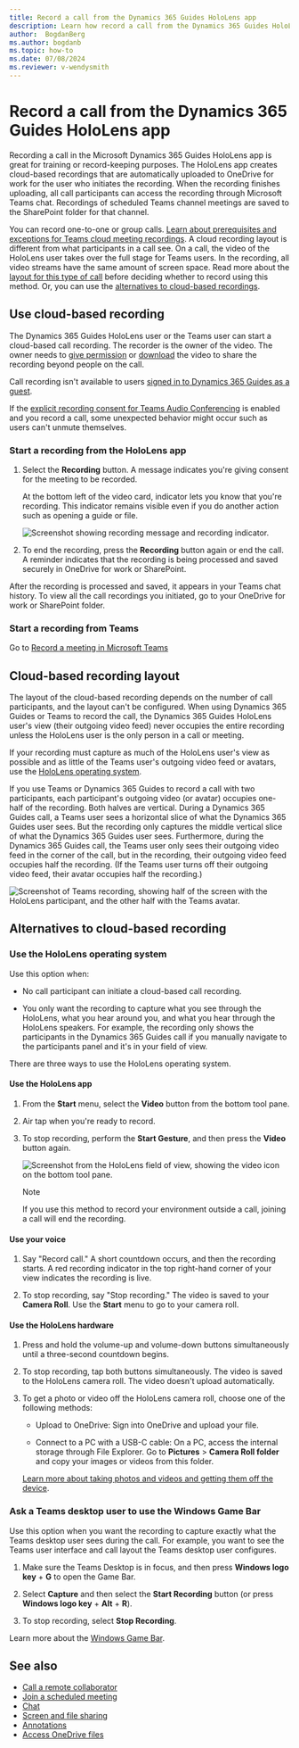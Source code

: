 ```yaml
---
title: Record a call from the Dynamics 365 Guides HoloLens app
description: Learn how record a call from the Dynamics 365 Guides HoloLens app
author:  BogdanBerg
ms.author: bogdanb
ms.topic: how-to
ms.date: 07/08/2024
ms.reviewer: v-wendysmith
---
```


# Record a call from the Dynamics 365 Guides HoloLens app

Recording a call in the Microsoft Dynamics 365 Guides HoloLens app is great for training or record-keeping purposes. The HoloLens app creates cloud-based recordings that are automatically uploaded to OneDrive for work for the user who initiates the recording. When the recording finishes uploading, all call participants can access the recording through Microsoft Teams chat. Recordings of scheduled Teams channel meetings are saved to the SharePoint folder for that channel.

You can record one-to-one or group calls. [Learn about prerequisites and exceptions for Teams cloud meeting recordings](/microsoftteams/cloud-recording#prerequisites-for-teams-cloud-meeting-recording). A cloud recording layout is different from what participants in a call see. On a call, the video of the HoloLens user takes over the full stage for Teams users. In the recording, all video streams have the same amount of screen space. Read more about the [layout for this type of call](#cloud-based-recording-layout) before deciding whether to record using this method. Or, you can use the [alternatives to cloud-based recordings](#alternatives-to-cloud-based-recording).

## Use cloud-based recording

The Dynamics 365 Guides HoloLens user or the Teams user can start a cloud-based call recording. The recorder is the owner of the video. The owner needs to [give permission](https://support.office.com/article/Play-and-share-a-meeting-recording-in-Teams-7d7e5dc5-9ae4-4b94-8589-27496037e8fa#bkmk_sharemeetingrecording) or [download](https://support.office.com/article/Play-and-share-a-meeting-recording-in-Teams-7d7e5dc5-9ae4-4b94-8589-27496037e8fa#bkmk_downloadmeetingrecording) the video to share the recording beyond people on the call.

Call recording isn't available to users [signed in to Dynamics 365 Guides as a guest](admin-add-guest-user.md).

If the [explicit recording consent for Teams Audio Conferencing](/microsoftteams/conferencing-recording-consent) is enabled and you record a call, some unexpected behavior might occur such as users can't unmute themselves.

### Start a recording from the HoloLens app

1. Select the **Recording** button. A message indicates you're giving consent for the meeting to be recorded.

   At the bottom left of the video card, indicator lets you know that you're recording. This indicator remains visible even if you do another action such as opening a guide or file.

   ![Screenshot showing recording message and recording indicator.](media/calling-recording.png)

1. To end the recording, press the **Recording** button again or end the call. A reminder indicates that the recording is being processed and saved securely in OneDrive for work or SharePoint.

After the recording is processed and saved, it appears in your Teams chat history. To view all the call recordings you initiated, go to your OneDrive for work or SharePoint folder. 

### Start a recording from Teams

Go to [Record a meeting in Microsoft Teams](https://support.microsoft.com/office/record-a-meeting-in-teams-34dfbe7f-b07d-4a27-b4c6-de62f1348c24)

## Cloud-based recording layout

The layout of the cloud-based recording depends on the number of call participants, and the layout can't be configured. When using Dynamics 365 Guides or Teams to record the call, the Dynamics 365 Guides HoloLens user's view (their outgoing video feed) never occupies the entire recording unless the HoloLens user is the only person in a call or meeting. 

If your recording must capture as much of the HoloLens user's view as possible and as little of the Teams user's outgoing video feed or avatars, use the [HoloLens operating system](#use-the-hololens-operating-system).

If you use Teams or Dynamics 365 Guides to record a call with two participants, each participant's outgoing video (or avatar) occupies one-half of the recording. Both halves are vertical. During a Dynamics 365 Guides call, a Teams user sees a horizontal slice of what the Dynamics 365 Guides user sees. But the recording only captures the middle vertical slice of what the Dynamics 365 Guides user sees. Furthermore, during the Dynamics 365 Guides call, the Teams user only sees their outgoing video feed in the corner of the call, but in the recording, their outgoing video feed occupies half the recording. (If the Teams user turns off their outgoing video feed, their avatar occupies half the recording.)

![Screenshot of Teams recording, showing half of the screen with the HoloLens participant, and the other half with the Teams avatar.](media/recording-two-person-layout.JPG)

## Alternatives to cloud-based recording

### Use the HoloLens operating system

Use this option when:

- No call participant can initiate a cloud-based call recording.

- You only want the recording to capture what you see through the HoloLens, what you hear around you, and what you hear through the HoloLens speakers. For example, the recording only shows the participants in the Dynamics 365 Guides call if you manually navigate to the participants panel and it's in your field of view.

There are three ways to use the HoloLens operating system.

#### Use the HoloLens app

1. From the **Start** menu, select the **Video** button from the bottom tool pane.
  
1. Air tap when you're ready to record.
  
1. To stop recording, perform the **Start Gesture**, and then press the **Video** button again.
  
   ![Screenshot from the HoloLens field of view, showing the video icon on the bottom tool pane.](media/recording-hololens-stop-recording.JPG)

   > [!NOTE]
   > If you use this method to record your environment outside a call, joining a call will end the recording.

#### Use your voice

1. Say "Record call." A short countdown occurs, and then the recording starts. A red recording indicator in the top right-hand corner of your view indicates the recording is live.

1. To stop recording, say "Stop recording." The video is saved to your **Camera Roll**. Use the **Start** menu to go to your camera roll.

#### Use the HoloLens hardware

1. Press and hold the volume-up and volume-down buttons simultaneously until a three-second countdown begins.

1. To stop recording, tap both buttons simultaneously. The video is saved to the HoloLens camera roll. The video doesn't upload automatically.

1. To get a photo or video off the HoloLens camera roll, choose one of the following methods:

   - Upload to OneDrive: Sign into OneDrive and upload your file.

   - Connect to a PC with a USB-C cable: On a PC, access the internal storage through File Explorer. Go to **Pictures** > **Camera Roll folder** and copy your images or videos from this folder.

    [Learn more about taking photos and videos and getting them off the device](/hololens/holographic-photos-and-videos#capture-a-mixed-reality-photo).

### Ask a Teams desktop user to use the Windows Game Bar

Use this option when you want the recording to capture exactly what the Teams desktop user sees during the call. For example, you want to see the Teams user interface and call layout the Teams desktop user configures.

1. Make sure the Teams Desktop is in focus, and then press **Windows logo key** + **G** to open the Game Bar.

1. Select **Capture** and then select the **Start Recording** button (or press **Windows logo key** + **Alt** + **R**).

1. To stop recording, select **Stop Recording**.

Learn more about the [Windows Game Bar](https://support.xbox.com/help/friends-social-activity/share-socialize/record-game-clips-game-bar-windows-10).

## See also

- [Call a remote collaborator](calling-start-call.md)
- [Join a scheduled meeting](calling-meetings.md)
- [Chat](calling-chat-file-sharing.md)
- [Screen and file sharing](calling-screen-sharing.md)
- [Annotations](calling-annotations.md)
- [Access OneDrive files](onedrive-files.md)
